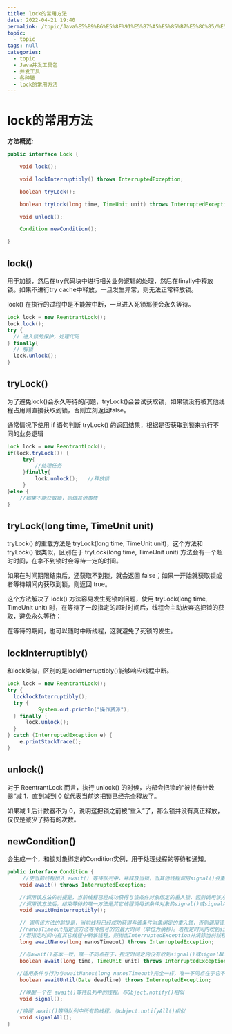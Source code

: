 ```yaml
---
title: lock的常用方法
date: 2022-04-21 19:40
permalink: /topic/Java%E5%B9%B6%E5%8F%91%E5%B7%A5%E5%85%B7%E5%8C%85/%E5%B9%B6%E5%8F%91%E5%B7%A5%E5%85%B7/%E5%90%84%E7%A7%8D%E9%94%81/lock%E7%9A%84%E5%B8%B8%E7%94%A8%E6%96%B9%E6%B3%95
topic: 
  - topic
tags: null
categories: 
  - topic
  - Java并发工具包
  - 并发工具
  - 各种锁
  - lock的常用方法
---
```

# lock的常用方法

**方法概览:**

```java
public interface Lock {

    void lock();

    void lockInterruptibly() throws InterruptedException;

    boolean tryLock();

    boolean tryLock(long time, TimeUnit unit) throws InterruptedException;

    void unlock();

    Condition newCondition();

}
```

## lock()

用于加锁，然后在try代码块中进行相关业务逻辑的处理，然后在finally中释放锁。如果不进行try cache中释放，一旦发生异常，则无法正常释放锁。

lock() 在执行的过程中是不能被中断，一旦进入死锁那便会永久等待。

```java
Lock lock = new ReentrantLock();
lock.lock();
try {
  // 进入锁的保护，处理代码
} finally{
  // 解锁
  lock.unlock();
}
```

## tryLock()

为了避免lock()会永久等待的问题，tryLock()会尝试获取锁，如果锁没有被其他线程占用则直接获取到锁，否则立刻返回false。

通常情况下使用 if 语句判断 tryLock() 的返回结果，根据是否获取到锁来执行不同的业务逻辑

```java
Lock lock = new ReentrantLock();
if(lock.tryLock()) {
     try{
         //处理任务
     }finally{
         lock.unlock();   //释放锁
     } 
}else {
    //如果不能获取锁，则做其他事情
}
```

## tryLock(long time, TimeUnit unit)

tryLock() 的重载方法是 tryLock(long time, TimeUnit unit)，这个方法和 tryLock() 很类似，区别在于 tryLock(long time, TimeUnit unit) 方法会有一个超时时间，在拿不到锁时会等待一定的时间。

如果在时间期限结束后，还获取不到锁，就会返回 false；如果一开始就获取锁或者等待期间内获取到锁，则返回 true。

这个方法解决了 lock() 方法容易发生死锁的问题，使用 tryLock(long time, TimeUnit unit) 时，在等待了一段指定的超时时间后，线程会主动放弃这把锁的获取，避免永久等待；

在等待的期间，也可以随时中断线程，这就避免了死锁的发生。

## lockInterruptibly()

和lock类似，区别的是lockInterruptibly()能够响应线程中断。

```java
Lock lock = new ReentrantLock();
try {
  locklockInterruptibly();
  try {
          System.out.println("操作资源");
  } finally {
      lock.unlock();
  }
} catch (InterruptedException e) {
    e.printStackTrace();
}
```

## unlock()

对于 ReentrantLock 而言，执行 unlock() 的时候，内部会把锁的“被持有计数器”减 1，直到减到 0 就代表当前这把锁已经完全释放了。

如果减 1 后计数器不为 0，说明这把锁之前被“重入”了，那么锁并没有真正释放，仅仅是减少了持有的次数。

## newCondition()

会生成一个，和锁对象绑定的Condition实例，用于处理线程的等待和通知。

```java
public interface Condition {
     //使当前线程加入 await() 等待队列中，并释放当锁，当其他线程调用signal()会重新请求锁。与Object.wait()类似。
    void await() throws InterruptedException;

    //调用该方法的前提是，当前线程已经成功获得与该条件对象绑定的重入锁，否则调用该方法时会抛出IllegalMonitorStateException。
    //调用该方法后，结束等待的唯一方法是其它线程调用该条件对象的signal()或signalALL()方法。等待过程中如果当前线程被中断，该方法仍然会继续等待，同时保留该线程的中断状态。 
    void awaitUninterruptibly();

    // 调用该方法的前提是，当前线程已经成功获得与该条件对象绑定的重入锁，否则调用该方法时会抛出IllegalMonitorStateException。
    //nanosTimeout指定该方法等待信号的的最大时间（单位为纳秒）。若指定时间内收到signal()或signalALL()则返回nanosTimeout减去已经等待的时间；
    //若指定时间内有其它线程中断该线程，则抛出InterruptedException并清除当前线程的打断状态；若指定时间内未收到通知，则返回0或负数。 
    long awaitNanos(long nanosTimeout) throws InterruptedException;

    //与await()基本一致，唯一不同点在于，指定时间之内没有收到signal()或signalALL()信号或者线程中断时该方法会返回false;其它情况返回true。
    boolean await(long time, TimeUnit unit) throws InterruptedException;

   //适用条件与行为与awaitNanos(long nanosTimeout)完全一样，唯一不同点在于它不是等待指定时间，而是等待由参数指定的某一时刻。
    boolean awaitUntil(Date deadline) throws InterruptedException;

    //唤醒一个在 await()等待队列中的线程。与Object.notify()相似
    void signal();

   //唤醒 await()等待队列中所有的线程。与object.notifyAll()相似
    void signalAll();
}
```
